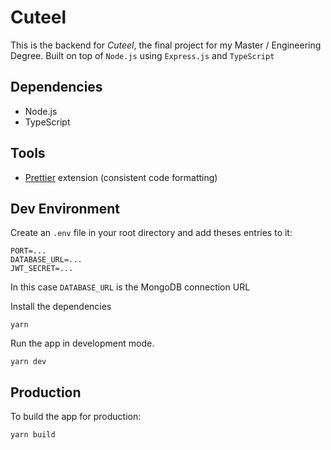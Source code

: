 # Cuteel

This is the backend for _Cuteel_, the final project for my Master / Engineering Degree. Built on top of `Node.js` using `Express.js` and `TypeScript`

## Dependencies

- Node.js
- TypeScript

## Tools

- [Prettier](https://marketplace.visualstudio.com/items?itemName=esbenp.prettier-vscode) extension (consistent code formatting)

## Dev Environment

Create an `.env` file in your root directory and add theses entries to it:

```lang-none
PORT=...
DATABASE_URL=...
JWT_SECRET=...
```

In this case `DATABASE_URL` is the MongoDB connection URL

Install the dependencies

```lang-none
yarn
```

Run the app in development mode.

```lang-none
yarn dev
```

## Production

To build the app for production:

```lang-none
yarn build
```
